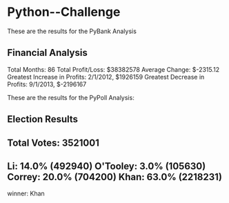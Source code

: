 # Python--Challenge

These are the results for the PyBank Analysis 


Financial Analysis
----------------------------
Total Months: 86
Total Profit/Loss: $38382578
Average Change: $-2315.12
Greatest Increase in Profits: 2/1/2012, $1926159
Greatest Decrease in Profits: 9/1/2013, $-2196167



These are the results for the PyPoll Analysis:

Election Results
---------------------
Total Votes: 3521001
---------------------
Li: 14.0% (492940)
O'Tooley: 3.0% (105630)
Correy: 20.0% (704200)
Khan: 63.0% (2218231)
---------------------
winner: Khan